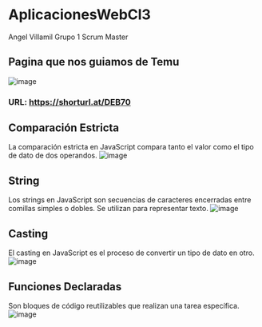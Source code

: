 # AplicacionesWebCl3
Angel Villamil Grupo 1 Scrum Master
## Pagina que nos guiamos de Temu
![image](https://github.com/user-attachments/assets/d9048094-e7bd-4b87-88a9-508bbd86ee0e)
### URL: https://shorturl.at/DEB70

## Comparación Estricta 
La comparación estricta en JavaScript compara tanto el valor como el tipo de dato de dos operandos. 
![image](https://github.com/user-attachments/assets/95f44532-e4e2-4040-936b-ec744bbc2f07)

## String
Los strings en JavaScript son secuencias de caracteres encerradas entre comillas simples o dobles. Se utilizan para representar texto. 
![image](https://github.com/user-attachments/assets/014604fb-cb6c-424a-ba36-a043282405b3)

## Casting
El casting en JavaScript es el proceso de convertir un tipo de dato en otro.
![image](https://github.com/user-attachments/assets/eb64603f-980c-402e-b5ec-891452dc4cf1)

## Funciones Declaradas
Son bloques de código reutilizables que realizan una tarea específica. 
![image](https://github.com/user-attachments/assets/75690c05-1631-4897-9028-5555764b286d)
